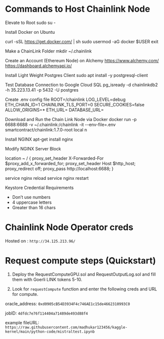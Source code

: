 

# Commands to Host Chainlink Node

Elevate to Root 
sudo su -

Install Docker on Ubuntu

curl -sSL https://get.docker.com/ | sh
sudo usermod -aG docker $USER
exit

Make a ChainLink Folder
mkdir ~/.chainlink

Create an Account (Ethereum Node) on Alchemy
https://www.alchemy.com/
https://dashboard.alchemyapi.io/

Install Light Weight Postgres Client
sudo apt install -y postgresql-client

Test Database Connection to Google Cloud SQL
pg_isready -d chainlinkdb2 -h 35.223.13.41 -p 5432 -U postgres

Create .env config file
ROOT=/chainlink
LOG_LEVEL=debug
ETH_CHAIN_ID=1
CHAINLINK_TLS_PORT=0
SECURE_COOKIES=false
ALLOW_ORIGINS=*
ETH_URL=
DATABASE_URL=


Download and Run the Chain Link Node via Docker
docker run -p 6688:6688 -v ~/.chainlink:/chainlink -it --env-file=.env smartcontract/chainlink:1.7.0-root local n

Install NGINX
apt-get install nginx

Modify NGINX Server Block

 location ~ / {
    proxy_set_header X-Forwarded-For $proxy_add_x_forwarded_for;
    proxy_set_header Host $http_host;
    proxy_redirect off;
    proxy_pass http://localhost:6688;
 }

service nginx reload
service nginx restart

Keystore Credential Requirements
- Don’t use numbers
- 4 uppercase letters
- Greater than 16 chars

# Chainlink Node Operator creds

Hosted on  :
`
http://34.125.213.96/
`

# Request compute steps (Quickstart)

1. Deploy the RequestComputeGPU.sol and RequestOutputLog.sol and fill them with Goerli LINK tokens 5-10.

2. Look for `requestCompute` function and enter the following creds and URL for compute.

oracle_address: `0xd0905cB54D3934F4c746AE1c15de4662310993C0`

jobID: `4dfdc7e76f114404a71489de493d88f4`

example fileURL: `https://raw.githubusercontent.com/madhukar123456/kaggle-kernel/main/python-code/mistraltest.ipynb`